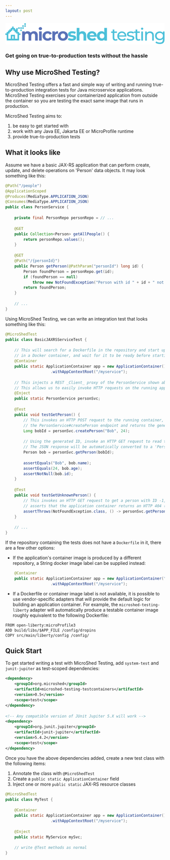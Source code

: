 ```yaml
---
layout: post
---
```


![alt text](images/microshed-testing.png "MicroShed Testing")

### Get going on true-to-production tests without the hassle

## Why use MicroShed Testing?

MicroShed Testing offers a fast and simple way of writing and running true-to-production integration
tests for Java microservice applications. MicroShed Testing exercises your containerized application
from outside the container so you are testing the exact same image that runs in production.

MicroShed Testing aims to:
1. be easy to get started with
1. work with any Java EE, Jakarta EE or MicroProfile runtime
1. provide true-to-production tests

## What it looks like

Assume we have a basic JAX-RS application that can perform create, update, and delete
operations on 'Person' data objects. It may look something like this:

```java
@Path("/people")
@ApplicationScoped
@Produces(MediaType.APPLICATION_JSON)
@Consumes(MediaType.APPLICATION_JSON)
public class PersonService {

    private final PersonRepo personRepo = // ...

    @GET
    public Collection<Person> getAllPeople() {
        return personRepo.values();
    }

    @GET
    @Path("/{personId}")
    public Person getPerson(@PathParam("personId") long id) {
        Person foundPerson = personRepo.get(id);
        if (foundPerson == null)
            throw new NotFoundException("Person with id " + id + " not found.");
        return foundPerson;
    }
    
    // ...
}
```

Using MicroShed Testing, we can write an integration test that looks something like this:

```java
@MicroShedTest
public class BasicJAXRSServiceTest {

    // This will search for a Dockerfile in the repository and start up the application
    // in a Docker container, and wait for it to be ready before starting the tests.
    @Container
    public static ApplicationContainer app = new ApplicationContainer()
                    .withAppContextRoot("/myservice");

    // This injects a REST _Client_ proxy of the PersonService shown above
    // This allows us to easily invoke HTTP requests on the running application container
    @Inject
    public static PersonService personSvc;

    @Test
    public void testGetPerson() {
        // This invokes an HTTP POST request to the running container, which triggers
        // the PersonService#createPerson endpoint and returns the generated ID
        Long bobId = personSvc.createPerson("Bob", 24);
        
        // Using the generated ID, invoke an HTTP GET request to read the record we just created
        // The JSON response will be automatically converted to a 'Person' object using JSON-B 
        Person bob = personSvc.getPerson(bobId);
        
        assertEquals("Bob", bob.name);
        assertEquals(24, bob.age);
        assertNotNull(bob.id);
    }
    
    @Test
    public void testGetUnknownPerson() {
        // This invokes an HTTP GET request to get a person with ID -1, which does not exist
        // asserts that the application container returns an HTTP 404 (not found) exception
        assertThrows(NotFoundException.class, () -> personSvc.getPerson(-1L));
    }

    // ...
}
```

If the repository containing the tests does not have a `Dockerfile` in it, there are a few other options:

* If the application's container image is produced by a different repository, a String docker image label can be 
supplied instead: 

```java
    @Container
    public static ApplicationContainer app = new ApplicationContainer("myservice:latest")
                    .withAppContextRoot("/myservice");
```
* If a Dockerfile or container image label is not available, it is possible to use vendor-specific adapters that will
provide the default logic for building an application container. For example, the `microshed-testing-liberty` adapter will
automatically produce a testable container image roughly equivalent to the following Dockerfile:

```
FROM open-liberty:microProfile3
ADD build/libs/$APP_FILE /config/dropins
COPY src/main/liberty/config /config/
```

## Quick Start

To get started writing a test with MicroShed Testing, add `system-test` and `junit-jupiter` as test-scoped dependencies:

```xml
<dependency>
    <groupId>org.microshed</groupId>
    <artifactId>microshed-testing-testcontainers</artifactId>
    <version>0.5</version>
    <scope>test</scope>
</dependency>

<!-- Any compatible version of JUnit Jupiter 5.X will work -->
<dependency>
    <groupId>org.junit.jupiter</groupId>
    <artifactId>junit-jupiter</artifactId>
    <version>5.4.2</version>
    <scope>test</scope>
</dependency>
```

Once you have the above dependencies added, create a new test class with the following items:
1. Annotate the class with `@MicroShedTest` 
1. Create a `public static ApplicationContainer` field
1. Inject one or more `public static` JAX-RS resource classes

```java
@MicroShedTest
public class MyTest {

    @Container
    public static ApplicationContainer app = new ApplicationContainer()
                    .withAppContextRoot("/myservice");
                    
    @Inject
    public static MyService mySvc;
    
    // write @Test methods as normal
}
```

